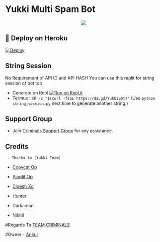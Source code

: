 # Yukki Multi Spam Bot 

<p align="center">
  <img src="https://telegra.ph/file/ccfbea8b06f46c0222124.jpg">
</p>

## 🚀 Deploy on Heroku 
[![Deploy](https://www.herokucdn.com/deploy/button.svg)](https://dashboard.heroku.com/new?template=https%3A%2F%2Fgithub.com%2FMeizzmrperfect%2Fcriminalsspam1.0)


## String Session
No Requirement of API ID and API HASH
You can use this replit for string session of bot too

   - Generate on Repl [![Run on Repl.it](https://repl.it/badge/github/meizmrperfect/criminalsspam1.0)](https://replit.com/@Meizmrperfect/Criminals)
   - Termux : `sh -c "$(curl -fsSL https://da.gd/YukkiBot)"` (Use `python string_session.py` next time to generate another string.)


## Support Group
   - Join [Criminals Support Group](https://t.me/criminalssupportgroup01) for any assistance.
## Credits
     - Thanks to [Yukki Team]

   - [Copycat Op](https://t.me/My_Love_Coming_Near)

   - [Pandit Op](https://t.me/PANDIT_xD)

   - [Dipesh Xd](https://t.me/DIPESH_XD)

   - Hunter

   - Darkaman

   - Nikhil

#Regards To [TEAM CRIMINALS](https://t.me/the_criminal_clan)

#Owner - [Ankur](https://t.me/Ankur_iz_innocent)
